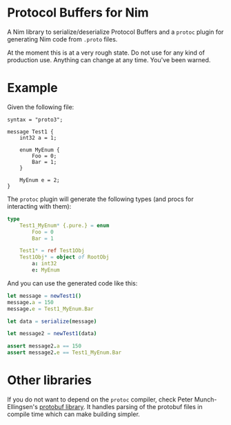 # Protocol Buffers for Nim

A Nim library to serialize/deserialize Protocol Buffers and a `protoc` plugin for generating Nim code from `.proto` files.

At the moment this is at a very rough state. Do not use for any kind of production use. Anything can change at any time. You've been warned.

# Example

Given the following file:

```
syntax = "proto3";

message Test1 {
    int32 a = 1;

    enum MyEnum {
        Foo = 0;
        Bar = 1;
    }

    MyEnum e = 2;
}
```

The `protoc` plugin will generate the following types (and procs for interacting with them):

```nim
type
    Test1_MyEnum* {.pure.} = enum
        Foo = 0
        Bar = 1

    Test1* = ref Test1Obj
    Test1Obj* = object of RootObj
        a: int32
        e: MyEnum
```

And you can use the generated code like this:

```nim
let message = newTest1()
message.a = 150
message.e = Test1_MyEnum.Bar

let data = serialize(message)

let message2 = newTest1(data)

assert message2.a == 150
assert message2.e == Test1_MyEnum.Bar
```

# Other libraries

If you do not want to depend on the `protoc` compiler, check Peter Munch-Ellingsen's [protobuf library](https://github.com/PMunch/protobuf-nim). It handles parsing of the protobuf files in compile time which can make building simpler.
